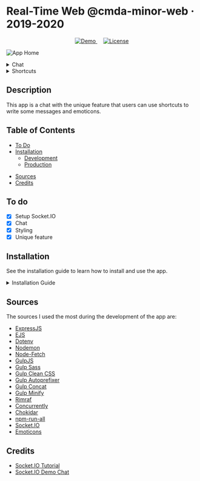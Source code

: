 # Real-Time Web @cmda-minor-web · 2019-2020

<p align="center">
  <a href="https://rocky-headland-12149.herokuapp.com/">
    <img src="https://img.shields.io/badge/demo-LIVE-brightgreen.svg?style=flat-square" alt="Demo">
  </a>
  &nbsp;&nbsp;&nbsp;
  <a href="https://github.com/MarjoleinAardewijn/real-time-web-1920/blob/master/LICENSE.txt">
    <img src="https://img.shields.io/badge/license-MIT-brightgreen.svg?style=flat-square" alt="License">
  </a>
</p>

![App Home](https://user-images.githubusercontent.com/23479038/78683379-7ee9f480-78ef-11ea-9c2c-ec378e58d709.png "App Home")

<details>
    <summary>Chat</summary>
    
![App Chat](https://user-images.githubusercontent.com/23479038/78683386-80b3b800-78ef-11ea-91a4-82b964058fae.png "App Chat")
</details>

<details>
    <summary>Shortcuts</summary>

![App Shortcuts](https://user-images.githubusercontent.com/23479038/78683389-83161200-78ef-11ea-816b-881cc722915f.png "App Shortcuts")
</details>

## Description

This app is a chat with the unique feature that users can use shortcuts to write some messages and emoticons.

## Table of Contents

* [To Do](#To-do)
* [Installation](#Installation)
  * [Development](#Development)
  * [Production](#Production)
<!-- * [API](#Api) -->
<!-- * [Feature Wishlist](#Feature-Wishlist) -->
* [Sources](#Sources)
* [Credits](#Credits)

## To do

- [x] Setup Socket.IO
- [x] Chat
- [x] Styling
- [x] Unique feature

## Installation

See the installation guide to learn how to install and use the app.

<details>
    <summary>Installation Guide</summary>

Go via the terminal to the folder you want the project to be placed:

```
    cd Path/To/Folder
```

Clone the repository (and submodules) and go to the project folder:

```
    git clone --recurse-submodules https://github.com/MarjoleinAardewijn/real-time-web-1920.git && cd real-time-web-1920
```

After cloning the project go to the docs folder:

```
    cd docs
```

Install npm:

```
    npm init
```

Install all the dependencies:

```
    npm install
```

### Development

When in development, run the following command to watch the changes:

```
    npm run dev:watch
```

In you browser. go to:

```
   localhost:5000 
```

### Production

When the app the finished use Heroku to deploy it.

First, login to Heroku:
```
    heroku login
```

Deploy the app by creating a new domain on Heroku. Heroku generates a random name for your app.
```
    heroku create
```

Clone the repository:
```
    heroku git:remote -a name-of-the-app
```

Push master branch to Heroku:
```
    git add .
    git commit -m "Heroku"
    git push heroku master
```

Open the app in your browser to check if everything went well:
```
    heroku open
```

To see the logs when something went wrong, run the following command:
```
    heroku logs --tail
```
</details>

<!-- ## API -->

<!-- The API that is used for this app is the ... API. -->

<!-- For getting ... I used the following API endpoint: -->

<!-- > https:// -->

<!-- This will be returning the following data: -->

<!-- <details> -->
<!--  <summary>Json Data</summary> -->

<!-- ```json -->
<!-- ... -->
<!-- ``` -->
<!-- </details> -->

<!-- ## Feature Wishlist -->

<!-- ... -->

## Sources

The sources I used the most during the development of the app are:
- [ExpressJS](https://expressjs.com/)
- [EJS](https://ejs.co/)
- [Dotenv](https://www.npmjs.com/package/dotenv)
- [Nodemon](https://nodemon.io/)
- [Node-Fetch](https://www.npmjs.com/package/node-fetch)
- [GulpJS](https://gulpjs.com/docs/en/getting-started/quick-start)
- [Gulp Sass](https://www.npmjs.com/package/gulp-sass)
- [Gulp Clean CSS](https://www.npmjs.com/package/gulp-clean-css)
- [Gulp Autoprefixer](https://www.npmjs.com/package/gulp-autoprefixer)
- [Gulp Concat](https://www.npmjs.com/package/gulp-concat)
- [Gulp Minify](https://www.npmjs.com/package/gulp-minify)
- [Rimraf](https://www.npmjs.com/package/rimraf)
- [Concurrently](https://www.npmjs.com/package/concurrently)
- [Chokidar](https://www.npmjs.com/package/chokidar-cli)
- [npm-run-all](https://www.npmjs.com/package/npm-run-all)
- [Socket.IO](https://socket.io/)
- [Emoticons](https://fsymbols.com/emoticons/#all_cats)

## Credits

- [Socket.IO Tutorial](https://socket.io/get-started/chat/)
- [Socket.IO Demo Chat](https://socket.io/demos/chat/)

